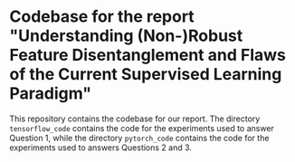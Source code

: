 # Codebase for the report "Understanding (Non-)Robust Feature Disentanglement and Flaws of the Current Supervised Learning Paradigm"

This repository contains the codebase for our report. The directory `tensorflow_code` contains the code for the experiments used to answer Question 1, while the directory `pytorch_code` contains the code for the experiments used to answers Questions 2 and 3.